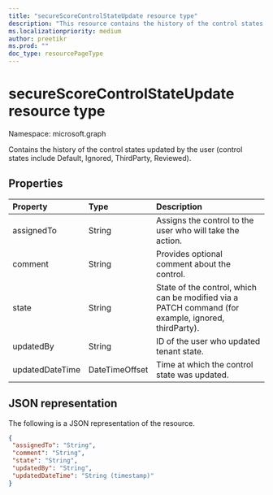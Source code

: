 ```yaml
---
title: "secureScoreControlStateUpdate resource type"
description: "This resource contains the history of the control states updated by user (control states include Default, Ignored, ThirdParty, Reviewed)."
ms.localizationpriority: medium
author: preetikr
ms.prod: ""
doc_type: resourcePageType
---
```

#  secureScoreControlStateUpdate resource type

Namespace: microsoft.graph

Contains the history of the control states updated by the user (control states include Default, Ignored, ThirdParty, Reviewed).

## Properties

|Property |Type |Description |
|:--|:--|:--|
|assignedTo|String|Assigns the control to the user who will take the action. |
|comment|String|Provides optional comment about the control. |
|state|String|State of the control, which can be modified via a PATCH command (for example, ignored, thirdParty). |
|updatedBy|String|ID of the user who updated tenant state. |
|updatedDateTime|DateTimeOffset|Time at which the control state was updated. |

## JSON representation
 The following is a JSON representation of the resource.
 <!-- {
  "blockType": "resource",
  "optionalProperties": [
    
   ],
  "@odata.type": "microsoft.graph.secureScoreControlStateUpdate"
}-->
 ```json
{
  "assignedTo": "String",
  "comment": "String",
  "state": "String",
  "updatedBy": "String",
  "updatedDateTime": "String (timestamp)"
}
 ```
 <!-- {
  "type": "#page.annotation",
  "description": "secureScoreControlStateUpdate resource",
  "keywords": "",
  "section": "documentation",
  "tocPath": ""
}-->

